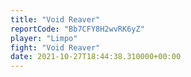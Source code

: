 ```yaml
---
title: "Void Reaver"
reportCode: "Bb7CFY8H2wvRK6yZ"
player: "Limpo"
fight: "Void Reaver"
date: 2021-10-27T18:44:38.310000+00:00
---
```

